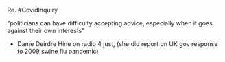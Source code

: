 Re. #CovidInquiry

"politicians can have difficulty accepting advice, especially when it goes against their own interests"

- Dame Deirdre Hine on radio 4 just, (she did report on UK gov response to 2009 swine flu pandemic) 
